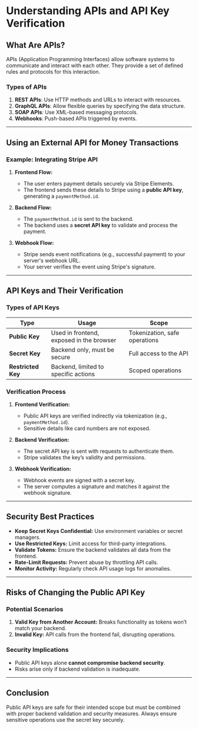 
# Understanding APIs and API Key Verification

## What Are APIs?

APIs (Application Programming Interfaces) allow software systems to communicate and interact with each other. They provide a set of defined rules and protocols for this interaction.

### Types of APIs
1. **REST APIs**: Use HTTP methods and URLs to interact with resources.
2. **GraphQL APIs**: Allow flexible queries by specifying the data structure.
3. **SOAP APIs**: Use XML-based messaging protocols.
4. **Webhooks**: Push-based APIs triggered by events.

---

## Using an External API for Money Transactions

### Example: Integrating Stripe API

1. **Frontend Flow:**
   - The user enters payment details securely via Stripe Elements.
   - The frontend sends these details to Stripe using a **public API key**, generating a `paymentMethod.id`.

2. **Backend Flow:**
   - The `paymentMethod.id` is sent to the backend.
   - The backend uses a **secret API key** to validate and process the payment.

3. **Webhook Flow:**
   - Stripe sends event notifications (e.g., successful payment) to your server's webhook URL.
   - Your server verifies the event using Stripe's signature.

---

## API Keys and Their Verification

### Types of API Keys

| **Type**          | **Usage**                               | **Scope**              |
|--------------------|-----------------------------------------|------------------------|
| **Public Key**     | Used in frontend, exposed in the browser | Tokenization, safe operations |
| **Secret Key**     | Backend only, must be secure            | Full access to the API |
| **Restricted Key** | Backend, limited to specific actions    | Scoped operations      |

### Verification Process

1. **Frontend Verification:**
   - Public API keys are verified indirectly via tokenization (e.g., `paymentMethod.id`).
   - Sensitive details like card numbers are not exposed.

2. **Backend Verification:**
   - The secret API key is sent with requests to authenticate them.
   - Stripe validates the key’s validity and permissions.

3. **Webhook Verification:**
   - Webhook events are signed with a secret key.
   - The server computes a signature and matches it against the webhook signature.

---

## Security Best Practices

- **Keep Secret Keys Confidential:** Use environment variables or secret managers.
- **Use Restricted Keys:** Limit access for third-party integrations.
- **Validate Tokens:** Ensure the backend validates all data from the frontend.
- **Rate-Limit Requests:** Prevent abuse by throttling API calls.
- **Monitor Activity:** Regularly check API usage logs for anomalies.

---

## Risks of Changing the Public API Key

### Potential Scenarios
1. **Valid Key from Another Account:** Breaks functionality as tokens won’t match your backend.
2. **Invalid Key:** API calls from the frontend fail, disrupting operations.

### Security Implications
- Public API keys alone **cannot compromise backend security**.
- Risks arise only if backend validation is inadequate.

---

## Conclusion

Public API keys are safe for their intended scope but must be combined with proper backend validation and security measures. Always ensure sensitive operations use the secret key securely.

